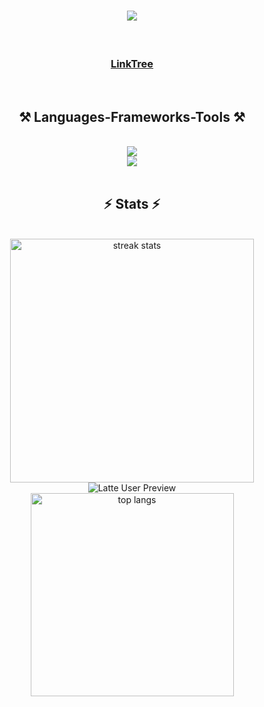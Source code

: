 <h1 align="center">
    <img src="https://readme-typing-svg.herokuapp.com/?font=Righteous&size=35&center=true&vCenter=true&width=500&height=70&duration=4000&lines=Hi+There!+👋;+I'm+Varun+Rawat!;" />
</h1>

<br/>
 
<div align="center"> 
  <a href="https://www.linktr.ee/RunAt/" target="_blank">
    <h3>LinkTree</h3>
  </a>

</div>

 <br/>
 
<h2 align="center">⚒️ Languages-Frameworks-Tools ⚒️</h2>
<br/>
<div align="center">
        <img src="https://skillicons.dev/icons?i=svelte,go,react,neovim,vscode,github,git" /><br />
    <img src="https://skillicons.dev/icons?i=nodejs,python,javascript,mongodb,cpp,java,bash" /><br>
</div>
<br/>

<h2 align="center">⚡ Stats ⚡</h2>
<br>
<div align=center>
  <img width=390 src="https://github-readme-streak-stats-salesp07.vercel.app/?user=runattekky&count_private=true&theme=react&border_radius=10" alt="streak stats"/>
  <img src="https://github-readme-stats.vercel.app/api?username=runattekky&count_private=true&show_icons=true&include_all_commits=true&theme=react&border_radius=10" alt="Latte User Preview">
  <br/>
  <img width=325 align="center" src="https://github-readme-stats-salesp07.vercel.app/api/top-langs/?username=runattekky&hide=HTML&langs_count=8&layout=compact&theme=react&border_radius=10&size_weight=0.5&count_weight=0.5&exclude_repo=github-readme-stats" alt="top langs" />
</div>

<br/><br/>

